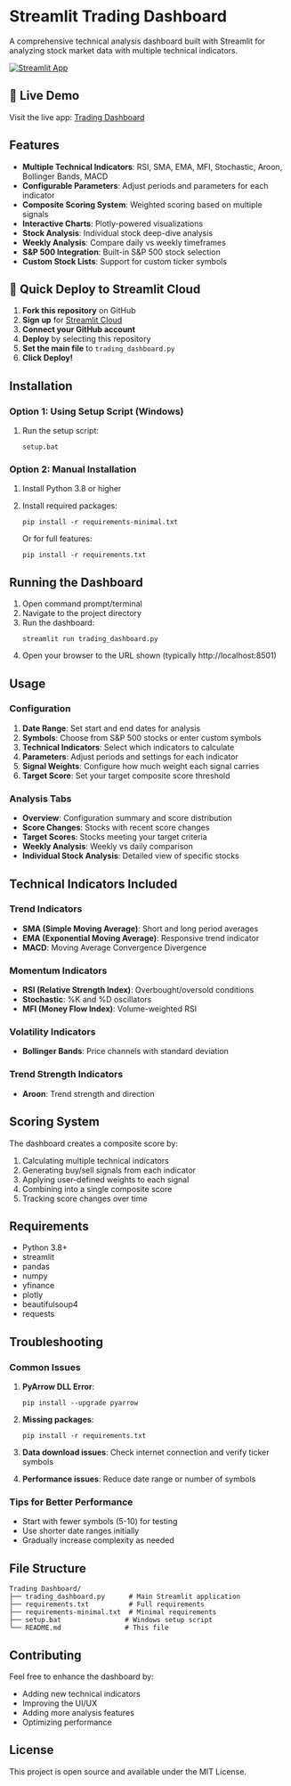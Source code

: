 # Streamlit Trading Dashboard

A comprehensive technical analysis dashboard built with Streamlit for analyzing stock market data with multiple technical indicators.

[![Streamlit App](https://static.streamlit.io/badges/streamlit_badge_black_white.svg)](https://your-app-name.streamlit.app)

## 🚀 Live Demo

Visit the live app: [Trading Dashboard](https://your-app-name.streamlit.app)

## Features

- **Multiple Technical Indicators**: RSI, SMA, EMA, MFI, Stochastic, Aroon, Bollinger Bands, MACD
- **Configurable Parameters**: Adjust periods and parameters for each indicator
- **Composite Scoring System**: Weighted scoring based on multiple signals
- **Interactive Charts**: Plotly-powered visualizations
- **Stock Analysis**: Individual stock deep-dive analysis
- **Weekly Analysis**: Compare daily vs weekly timeframes
- **S&P 500 Integration**: Built-in S&P 500 stock selection
- **Custom Stock Lists**: Support for custom ticker symbols

## 🚀 Quick Deploy to Streamlit Cloud

1. **Fork this repository** on GitHub
2. **Sign up** for [Streamlit Cloud](https://streamlit.io/cloud)
3. **Connect your GitHub account**
4. **Deploy** by selecting this repository
5. **Set the main file** to `trading_dashboard.py`
6. **Click Deploy!**

## Installation

### Option 1: Using Setup Script (Windows)
1. Run the setup script:
   ```
   setup.bat
   ```

### Option 2: Manual Installation
1. Install Python 3.8 or higher
2. Install required packages:
   ```
   pip install -r requirements-minimal.txt
   ```
   
   Or for full features:
   ```
   pip install -r requirements.txt
   ```

## Running the Dashboard

1. Open command prompt/terminal
2. Navigate to the project directory
3. Run the dashboard:
   ```
   streamlit run trading_dashboard.py
   ```
4. Open your browser to the URL shown (typically http://localhost:8501)

## Usage

### Configuration
1. **Date Range**: Set start and end dates for analysis
2. **Symbols**: Choose from S&P 500 stocks or enter custom symbols
3. **Technical Indicators**: Select which indicators to calculate
4. **Parameters**: Adjust periods and settings for each indicator
5. **Signal Weights**: Configure how much weight each signal carries
6. **Target Score**: Set your target composite score threshold

### Analysis Tabs
- **Overview**: Configuration summary and score distribution
- **Score Changes**: Stocks with recent score changes
- **Target Scores**: Stocks meeting your target criteria
- **Weekly Analysis**: Weekly vs daily comparison
- **Individual Stock Analysis**: Detailed view of specific stocks

## Technical Indicators Included

### Trend Indicators
- **SMA (Simple Moving Average)**: Short and long period averages
- **EMA (Exponential Moving Average)**: Responsive trend indicator
- **MACD**: Moving Average Convergence Divergence

### Momentum Indicators
- **RSI (Relative Strength Index)**: Overbought/oversold conditions
- **Stochastic**: %K and %D oscillators
- **MFI (Money Flow Index)**: Volume-weighted RSI

### Volatility Indicators
- **Bollinger Bands**: Price channels with standard deviation

### Trend Strength Indicators
- **Aroon**: Trend strength and direction

## Scoring System

The dashboard creates a composite score by:
1. Calculating multiple technical indicators
2. Generating buy/sell signals from each indicator
3. Applying user-defined weights to each signal
4. Combining into a single composite score
5. Tracking score changes over time

## Requirements

- Python 3.8+
- streamlit
- pandas
- numpy
- yfinance
- plotly
- beautifulsoup4
- requests

## Troubleshooting

### Common Issues

1. **PyArrow DLL Error**: 
   ```
   pip install --upgrade pyarrow
   ```

2. **Missing packages**:
   ```
   pip install -r requirements.txt
   ```

3. **Data download issues**: Check internet connection and verify ticker symbols

4. **Performance issues**: Reduce date range or number of symbols

### Tips for Better Performance
- Start with fewer symbols (5-10) for testing
- Use shorter date ranges initially
- Gradually increase complexity as needed

## File Structure

```
Trading Dashboard/
├── trading_dashboard.py      # Main Streamlit application
├── requirements.txt          # Full requirements
├── requirements-minimal.txt  # Minimal requirements
├── setup.bat                # Windows setup script
└── README.md                # This file
```

## Contributing

Feel free to enhance the dashboard by:
- Adding new technical indicators
- Improving the UI/UX
- Adding more analysis features
- Optimizing performance

## License

This project is open source and available under the MIT License.

